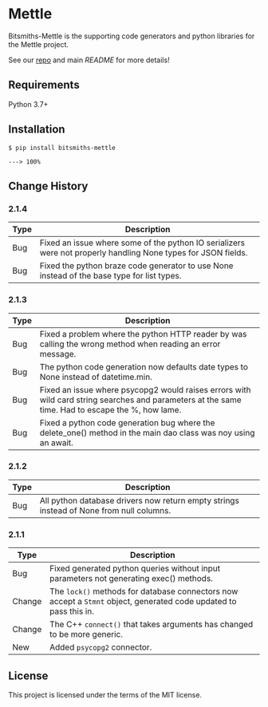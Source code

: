 # Mettle #

Bitsmiths-Mettle is the supporting code generators and python libraries for the Mettle project.

See our <a href="https://bitbucket.org/bitsmiths_za/mettle.git">repo</a> and main *README* for more details!


## Requirements ##

Python 3.7+


## Installation ##

```console
$ pip install bitsmiths-mettle

---> 100%
```

## Change History ##

### 2.1.4 ###

| Type | Description |
| ---- | ----------- |
| Bug  | Fixed an issue where some of the python IO serializers were not properly handling None types for JSON fields. |
| Bug  | Fixed the python braze code generator to use None instead of the base type for list types. |


### 2.1.3 ###

| Type | Description |
| ---- | ----------- |
| Bug  | Fixed a problem where the python HTTP reader by was calling the wrong method when reading an error message. |
| Bug  | The python code generation now defaults date types to None instead of datetime.min. |
| Bug  | Fixed an issue where psycopg2 would raises errors with wild card string searches and parameters at the same time. Had to escape the %, how lame. |
| Bug  | Fixed a python code generation bug where the delete_one() method in the main dao class was noy using an await. |


### 2.1.2 ###

| Type | Description |
| ---- | ----------- |
| Bug  | All python database drivers now return empty strings instead of None from null columns. |


### 2.1.1 ###

| Type   | Description |
| ------ | ----------- |
| Bug    | Fixed generated python queries without input parameters not generating exec() methods. |
| Change | The `lock()` methods for database connectors now accept a `Stmnt` object, generated code updated to pass this in. |
| Change | The C++ `connect()` that takes arguments has changed to be more generic. |
| New    | Added `psycopg2` connector. |



## License ##

This project is licensed under the terms of the MIT license.
